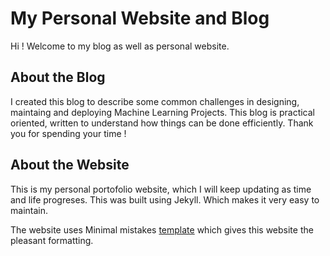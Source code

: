 # My Personal Website and Blog

Hi !
Welcome to my blog as well as personal website.

## About the Blog

I created this blog to describe some common challenges in designing, maintaing and deploying Machine Learning Projects.
This blog is practical oriented, written to understand how things can be done efficiently.
Thank you for spending your time !

## About the Website

This is my personal portofolio website, which I will keep updating as time and life progreses.
This was built using Jekyll. Which makes it very easy to maintain.

The website uses Minimal mistakes [template](https://github.com/mmistakes/mm-github-pages-starter/generate)
which gives this website the pleasant formatting.

